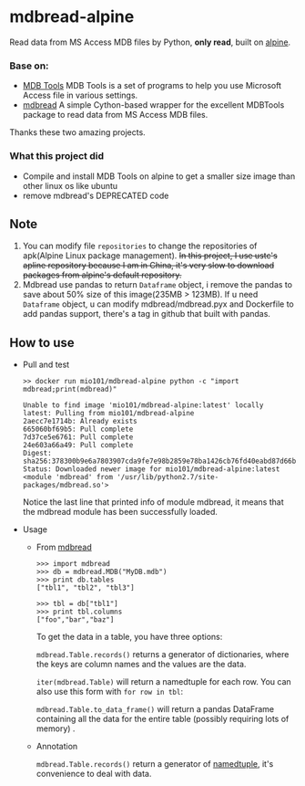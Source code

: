 # mdbread-alpine

Read data from MS Access MDB files by Python, **only read**, built on [alpine](https://alpinelinux.org).

### Base on:

* [MDB Tools](https://github.com/brianb/mdbtools) MDB Tools is a set of programs to help you use Microsoft Access file in various settings.
* [mdbread](https://github.com/gilesc/mdbread) A simple Cython-based wrapper for the excellent MDBTools package to read data from MS Access MDB files.

Thanks these two amazing projects.

### What this project did
* Compile and install MDB Tools on alpine to get a smaller size image than other linux os like ubuntu
* remove mdbread's DEPRECATED code


## Note
1. You can modify file `repositories` to change the repositories of apk(Alpine Linux package management). ~~In this project, I use ustc's apline repository because I am in China, it's very slow to download packages from alpine's default repository.~~
2. Mdbread use pandas to return `Dataframe` object, i remove the pandas to save about 50% size of this image(235MB > 123MB). If u need `Dataframe` object, u can modify mdbread/mdbread.pyx and Dockerfile to add pandas support, there's a tag in github that built with pandas.

## How to use
* Pull and test

    ```
    >> docker run mio101/mdbread-alpine python -c "import mdbread;print(mdbread)"
    
    Unable to find image 'mio101/mdbread-alpine:latest' locally
    latest: Pulling from mio101/mdbread-alpine
    2aecc7e1714b: Already exists
    665060bf69b5: Pull complete
    7d37ce5e6761: Pull complete
    24e603a66a49: Pull complete
    Digest: sha256:378300b9e6a7803907cda9fe7e98b2859e78ba1426cb76fd40eabd87d66bc36b
    Status: Downloaded newer image for mio101/mdbread-alpine:latest
    <module 'mdbread' from '/usr/lib/python2.7/site-packages/mdbread.so'>
    ```
    Notice the last line that printed info of module mdbread, it means that the mdbread module has been successfully loaded.

* Usage

    * From [mdbread](https://github.com/gilesc/mdbread#usage)
    
        ```
        >>> import mdbread
        >>> db = mdbread.MDB("MyDB.mdb")
        >>> print db.tables
        ["tbl1", "tbl2", "tbl3"]
        
        >>> tbl = db["tbl1"]
        >>> print tbl.columns
        ["foo","bar","baz"]
        ```
        To get the data in a table, you have three options:
        
        `mdbread.Table.records()` returns a generator of dictionaries, where the keys are column names and the values are the data.
        
        `iter(mdbread.Table)` will return a namedtuple for each row. You can also use this form with `for row in tbl`:
        
        `mdbread.Table.to_data_frame()` will return a pandas DataFrame containing all the data for the entire table (possibly requiring lots of memory) .
    
    * Annotation
    
        `mdbread.Table.records()` return a generator of [namedtuple](https://docs.python.org/2/library/collections.html#collections.namedtuple), it's convenience to deal with data.
        
    
    
